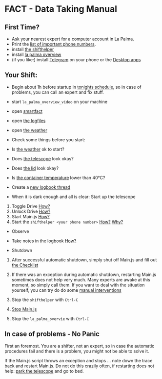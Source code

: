 # FACT - Data Taking Manual

## First Time? 
 * Ask your nearest expert for a computer account in La Palma.
 * Print the [list of important phone numbers](https://trac.fact-project.org/wiki/Protected/ContactInfo).
 * install [the shifthelper](https://github.com/fact-project/shifthelper/)
 * install [la palma overview](https://github.com/fact-project/la_palma_overview)
 * (if you like:) install [Telegram](https://telegram.org/) on your phone or the [Desktop apps](https://telegram.org/apps)

## Your Shift:

 * Begin about 1h before startup in [tonights schedule](https://www.fact-project.org/schedule/), so in case of problems, you can call an expert and fix stuff.
  * start `la_palma_overview_video` on your machine
  * open [smartfact](https://www.fact-project.org/smartfact)
  * open [the logfiles](http://www.fact-project.org/showlog)
  * open [the weather](http://www.magic.iac.es/site/weather/index.html)
 * Check some things before you start:
  * Is [the weather](http://www.magic.iac.es/site/weather/index.html) ok to start?
  * Does [the telescope](http://fact-project.org/cam/index.php) look okay?
  * Does [the lid](http://fact-project.org/cam/lidcam.php) look okay?
  * Is [the container temperature](http://fact-project.org/smartfact/index.html?sound#temperature) lower than 40°C?
 * Create a [new logbook thread](https://www.fact-project.org/logbook/newthread.php?fid=2)

 * When it is dark enough and all is clear: Start up the telescope
  1. Toggle Drive   [How?](http://fact-project.org/smartfact/index.html?#control-drive)
  2. Unlock Drive   [How?](http://fact-project.org/smartfact/index.html?#control-drive)
  3. Start Main.js   [How?](http://fact-project.org/smartfact/index.html?#control-main)
  4. Start the `shifthelper <your phone number>` [How?](https://github.com/fact-project/shifthelper/#use) [Why?](https://github.com/fact-project/shifthelper/blob/master/why.md)
 
 * Observe
  * Take notes in the logbook [How?](https://github.com/404) 
 
 * Shutdown

  1. After successful automatic shutdown, simply shut off Main.js and fill out [the Checklist](http://fact-project.org/Checklist/)

  2. If there was an exception during automatic shutdown, restarting Main.js sometimes does not help very much. Many experts are awake at this moment, so simply call them. If you want to deal with the situation yourself, you can try do do some [manual interventions](ManualIntervention.md)

  3. Stop the `shifthelper` with `Ctrl-C`
  4. [Stop Main.js](ManualIntervention.md#stop-any-running-script)
  5. Stop the `la_palma_overvie` with `Ctrl-C`

 
## In case of problems - No Panic

 First an foremost. You are a shifter, not an expert, so in case the automatic procedures fail
 and there is a problem, you might not be able to solve it.

 If the Main.js script throws an exception and stops ... note down the trace back and restart Main.js. Do not do this crazily often, if restarting does not help: [park the telescope](ManualIntervention.md) and go to bed.
